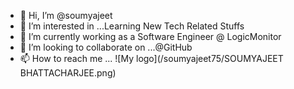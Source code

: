 - 👋 Hi, I’m @soumyajeet
- 👀 I’m interested in ...Learning New Tech Related Stuffs
- 🌱 I’m currently working as a Software Engineer @ LogicMonitor
- 💞️ I’m looking to collaborate on ...@GitHub
- 📫 How to reach me ...
 ![My logo](/soumyajeet75/SOUMYAJEET BHATTACHARJEE.png)
